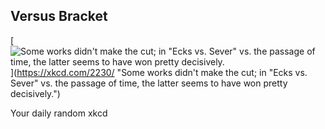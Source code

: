 ## Versus Bracket
[![Some works didn't make the cut; in "Ecks vs. Sever" vs. the passage of time, the latter seems to have won pretty decisively.](https://imgs.xkcd.com/comics/versus_bracket.png)](https://xkcd.com/2230/ "Some works didn't make the cut; in "Ecks vs. Sever" vs. the passage of time, the latter seems to have won pretty decisively.")

Your daily random xkcd
